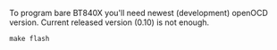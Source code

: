 To program bare BT840X you'll need newest (development) openOCD version. Current released version (0.10) is not enough.

    make flash
